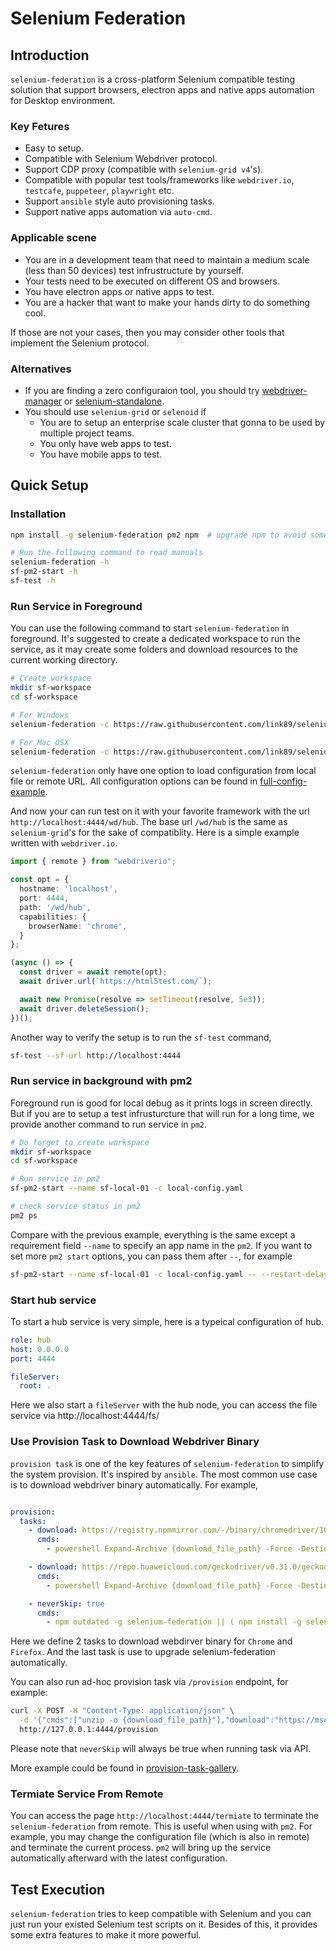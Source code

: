 # Selenium Federation

## Introduction
`selenium-federation` is a cross-platform Selenium compatible testing solution that support browsers, electron apps and native apps automation for Desktop environment.

### Key Fetures
* Easy to setup.
* Compatible with Selenium Webdriver protocol.
* Support CDP proxy (compatible with `selenium-grid v4`'s).
* Compatible with popular test tools/frameworks like `webdriver.io`, `testcafe`, `puppeteer`, `playwright` etc.
* Support `ansible` style auto provisioning tasks.
* Support native apps automation via `auto-cmd`.

### Applicable scene
* You are in a development team that need to maintain a medium scale (less than 50 devices) test infrustructure by yourself.
* Your tests need to be executed on different OS and browsers.
* You have electron apps or native apps to test.
* You are a hacker that want to make your hands dirty to do something cool.

If those are not your cases, then you may consider other tools that implement the Selenium protocol.

### Alternatives
* If you are finding a zero configuraion tool, you should try [webdriver-manager](https://github.com/angular/webdriver-manager) or [selenium-standalone](https://github.com/vvo/selenium-standalone).
* You should use `selenium-grid` or `selenoid` if 
  * You are to setup an enterprise scale cluster that gonna to be used by multiple project teams.
  * You only have web apps to test.
  * You have mobile apps to test.

## Quick Setup

### Installation

```bash
npm install -g selenium-federation pm2 npm  # upgrade npm to avoid some wired issue

# Run the following command to read manuals
selenium-federation -h
sf-pm2-start -h
sf-test -h
```

### Run Service in Foreground

You can use the following command to start `selenium-federation` in foreground. It's suggested to create a dedicated workspace to run the service, as it may create some folders and download resources to the current working directory.

```bash
# Create workspace
mkdir sf-workspace
cd sf-workspace

# For Windows 
selenium-federation -c https://raw.githubusercontent.com/link89/selenium-federation/main/examples/sample-win-local-config.yaml 

# For Mac OSX
selenium-federation -c https://raw.githubusercontent.com/link89/selenium-federation/main/examples/sample-mac-local-config.yaml 
```

`selenium-federation` only have one option to load configuration from local file or remote URL. All configuration options can be found in [full-config-example](/examples/full-config-example.yaml).

And now your can run test on it with your favorite framework with the url `http://localhost:4444/wd/hub`. The base url `/wd/hub` is the same as `selenium-grid`'s for the sake of compatiblity. Here is a simple example written with `webdriver.io`.

```typescript
import { remote } from "webdriverio";

const opt = {
  hostname: 'localhost',
  port: 4444,
  path: '/wd/hub',
  capabilities: {
    browserName: 'chrome',
  }
};

(async () => {
  const driver = await remote(opt);
  await driver.url(`https://html5test.com/`);

  await new Promise(resolve => setTimeout(resolve, 5e3));
  await driver.deleteSession();
})();
```

Another way to verify the setup is to run the `sf-test` command,

```bash
sf-test --sf-url http://localhost:4444 
```

### Run service in background with pm2

Foreground run is good for local debug as it prints logs in screen directly. But if you are to setup a test infrusturcture that will run for a long time, we provide another command to run service in `pm2`.

```bash
# Do forget to create workspace
mkdir sf-workspace
cd sf-workspace

# Run service in pm2
sf-pm2-start --name sf-local-01 -c local-config.yaml 

# check service status in pm2
pm2 ps
```

Compare with the previous example, everything is the same except a requirement field `--name` to specify an app name in the `pm2`. If you want to set more `pm2 start` options, you can pass them after `--`, for example

```bash
sf-pm2-start --name sf-local-01 -c local-config.yaml -- --restart-delay=3000
```

### Start hub service

To start a hub service is very simple, here is a typeical configuration of hub.
```yaml
role: hub
host: 0.0.0.0
port: 4444

fileServer: 
  root: .
```
Here we also start a `fileServer` with the hub node, you can access the file service via http://localhost:4444/fs/

### Use Provision Task to Download Webdriver Binary

`provision task` is one of the key features of `selenium-federation` to simplify the system provision. It's inspired by `ansible`.  The most common use case is to download webdriver binary automatically. For example,

```yaml

provision:
  tasks:
    - download: https://registry.npmmirror.com/-/binary/chromedriver/101.0.4951.41/chromedriver_win32.zip
      cmds:
        - powershell Expand-Archive {download_file_path} -Force -DestinationPath .  # unpack to workspace

    - download: https://repo.huaweicloud.com/geckodriver/v0.31.0/geckodriver-v0.31.0-win64.zip
      cmds:
        - powershell Expand-Archive {download_file_path} -Force -DestinationPath .

    - neverSkip: true
      cmds:
        - npm outdated -g selenium-federation || ( npm install -g selenium-federation && throw_error_to_restart )
```

Here we define 2 tasks to download webdirver binary for `Chrome` and `Firefox`.
And the last task is use to upgrade selenium-federation automatically.

You can also run ad-hoc provision task via `/provision` endpoint, for example:

```bash
curl -X POST -H "Content-Type: application/json" \
  -d '{"cmds":["unzip -o {download_file_path}"],"download":"https://msedgedriver.azureedge.net/102.0.1249.0/edgedriver_mac64.zip"}' \
  http://127.0.0.1:4444/provision
```

Please note that `neverSkip` will always be true when running task via API.

More example could be found in [provision-task-gallery](/examples/provision-tasks-gallery.yaml).

### Termiate Service From Remote

You can access the page `http://localhost:4444/termiate` to terminate the `selenium-federation` from remote. This is useful when using with `pm2`. For example, you may change the configuration file (which is also in remote) and terminate the current process. `pm2` will bring up the service automatically afterward with the latest configuration.

## Test Execution

`selenium-federation` tries to keep compatible with Selenium and you can just run your existed Selenium test scripts on it. Besides of this, it provides some extra features to make it more powerful.
